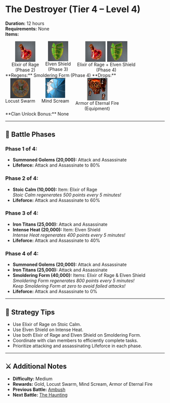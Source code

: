 # The Destroyer (Tier 4 – Level 4)

**Duration:** 12 hours  
**Requirements:** None  
**Items:** <div style="display:flex; gap:20px;">
  <div style="display:flex; flex-direction:column; align-items:center; width:max-content;">
    <img src="../../../images/items/elixir-of-rage.jpg" alt="Elixir of Rage" width="64" style="cursor:pointer;" onclick="alert('Attack (5k Gold / piece)')">
    <div>Elixir of Rage</div>
    <div>(Phase 2)</div>
  </div>

  <div style="display:flex; flex-direction:column; align-items:center; width:max-content;">
    <img src="../../../images/items/elven-shield.jpg" alt="Elven Shield" width="64" style="cursor:pointer;" onclick="alert('Defense (125k Gold / piece)')">
    <div>Elven Shield</div>
    <div>(Phase 3)</div>
  </div>

  <div style="display:flex; flex-direction:column; align-items:center; width:max-content;">
    <!-- Bilder in einer Reihe -->
    <div style="display:flex; gap:5px;">
      <img src="../../../images/items/elixir-of-rage.jpg" alt="Elixir of Rage" width="64" style="cursor:pointer;" onclick="alert('Attack (5k Gold / piece)')">
      <img src="../../../images/items/elven-shield.jpg" alt="Elven Shield" width="64" style="cursor:pointer;" onclick="alert('Defense (125k Gold / piece)')">
    </div>
    <div>Elixir of Rage + Elven Shield</div>
    <div>(Phase 4)</div>
  </div>
</div>
**Regens:** Smoldering Form (Phase 4)  
**Drops:** <div style="display:flex; gap:20px;">
  <div style="display:flex; flex-direction:column; align-items:center; width:max-content;">
    <img src="../../../images/items/locust-swarm.png" alt="Locust Swarm" width="64" style="cursor:pointer;" onclick="alert('Stats: Attack: +25,000,000')">
    <div>Locust Swarm</div>
  </div>
 <div style="display:flex; flex-direction:column; align-items:center; width:max-content;">
    <img src="../../../images/items/mind-scream.png" alt="Mind Scream" width="64" style="cursor:pointer;" onclick="alert('Stats: Spy Attack: +20,000,000')">
    <div>Mind Scream</div>
  </div>
  <div style="display:flex; flex-direction:column; align-items:center; width:max-content;">
    <img src="../../../images/equipment/armor-of-eternal-fire.png" alt="Armor of Eternal Fire" width="64" style="cursor:pointer;" onclick="alert('Stats: Spy Defense: +5%')">
    <div>Armor of Eternal Fire</div>
    <div>(Equipment)</div>
  </div> 
</div>
**Clan Unlock Bonus:** None

---

## 🧪 Battle Phases

### Phase 1 of 4:
- **Summoned Golems (20,000):** Attack and Assassinate  
- **Lifeforce:** Attack and Assassinate to 80%

### Phase 2 of 4:
- **Stoic Calm (10,000):** Item: Elixir of Rage  
  *Stoic Calm regenerates 500 points every 5 minutes!*  
- **Lifeforce:** Attack and Assassinate to 60%

### Phase 3 of 4:
- **Iron Titans (25,000):** Attack and Assassinate  
- **Intense Heat (20,000):** Item: Elven Shield  
  *Intense Heat regenerates 400 points every 5 minutes!*  
- **Lifeforce:** Attack and Assassinate to 40%

### Phase 4 of 4:
- **Summoned Golems (20,000):** Attack and Assassinate  
- **Iron Titans (25,000):** Attack and Assassinate  
- **Smoldering Form (40,000):** Items: Elixir of Rage & Elven Shield  
  *Smoldering Form regenerates 800 points every 5 minutes!*  
  *Keep Smoldering Form at zero to avoid failed attacks!*  
- **Lifeforce:** Attack and Assassinate to 0%

---

## 🧭 Strategy Tips

- Use Elixir of Rage on Stoic Calm.  
- Use Elven Shield on Intense Heat.  
- Use both Elixir of Rage and Elven Shield on Smoldering Form.  
- Coordinate with clan members to efficiently complete tasks.  
- Prioritize attacking and assassinating Lifeforce in each phase.

---

## ⚔️ Additional Notes

- **Difficulty:** Medium  
- **Rewards:** Gold, Locust Swarm, Mind Scream, Armor of Eternal Fire  
- **Previous Battle:** [Ambush](ambush.md)  
- **Next Battle:** [The Haunting](../tier5/the-haunting.md)
